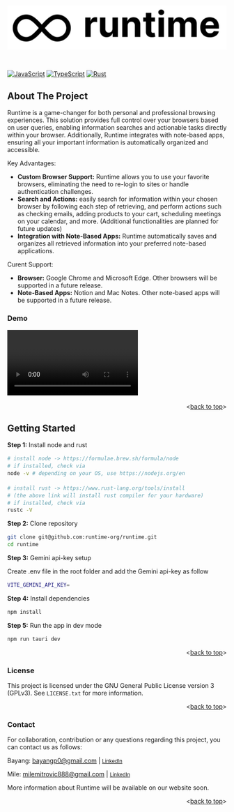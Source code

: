 <a id="readme-top"></a>
<img src="./public/logo/logo_runtime.png" alt="Runtime" width="full"/>

<br/>

[![JavaScript](https://img.shields.io/badge/JavaScript-F7DF1E?style=for-the-badge&logo=javascript&logoColor=black)](https://developer.mozilla.org/en-US/docs/Web/JavaScript)
[![TypeScript](https://img.shields.io/badge/TypeScript-007ACC?style=for-the-badge&logo=typescript&logoColor=white)](https://www.typescriptlang.org/)
[![Rust](https://img.shields.io/badge/Rust-000000?style=for-the-badge&logo=rust&logoColor=white)](https://www.rust-lang.org/)


<!-- ABOUT THE PROJECT -->
## About The Project
Runtime is a game-changer for both personal and professional browsing experiences. This solution provides full control over your browsers based on user queries, enabling information searches and actionable tasks directly within your browser. Additionally, Runtime integrates with note-based apps, ensuring all your important information is automatically organized and accessible.

Key Advantages:
- **Custom Browser Support:** Runtime allows you to use your favorite browsers, eliminating the need to re-login to sites or handle authentication challenges.
- **Search and Actions:** easily search for information within your chosen browser by following each step of retrieving, and perform actions such as checking emails, adding products to your cart, scheduling meetings on your calendar, and more. (Additional functionalities are planned for future updates)
- **Integration with Note-Based Apps:** Runtime automatically saves and organizes all retrieved information into your preferred note-based applications. 

Curent Support:
- **Browser:** Google Chrome and Microsoft Edge. Other browsers will be supported in a future release. 
- **Note-Based Apps:** Notion and Mac Notes. Other note-based apps will be supported in a future release.

### Demo
<video src="https://github.com/user-attachments/assets/56bc7080-f2e3-4367-af22-6bf2245ff6cb" controls="controls">Your browser does not support playing this video!</video>

<p align="right"><<a href="#readme-top">back to top</a>></p>

<!-- GETTING STARTED -->
## Getting Started

**Step 1:** Install node and rust
```bash
# install node -> https://formulae.brew.sh/formula/node
# if installed, check via
node -v # depending on your OS, use https://nodejs.org/en

# install rust -> https://www.rust-lang.org/tools/install
# (the above link will install rust compiler for your hardware)
# if installed, check via
rustc -V
```

**Step 2:** Clone repository
```bash
git clone git@github.com:runtime-org/runtime.git
cd runtime
```

**Step 3:** Gemini api-key setup

Create .env file in the root folder and add the Gemini api-key as follow
```bash
VITE_GEMINI_API_KEY=
```

**Step 4:** Install dependencies
```bash
npm install
```

**Step 5:** Run the app in dev mode
```bash
npm run tauri dev
```

<p align="right"><<a href="#readme-top">back to top</a>></p>

### License
This project is licensed under the GNU General Public License version 3 (GPLv3). See `LICENSE.txt` for more information.

<p align="right"><<a href="#readme-top">back to top</a>></p>

### Contact
For collaboration, contribution or any questions regarding this project, you can contact us as follows:

Bayang: bayangp0@gmail.com |  <small>[LinkedIn](https://www.linkedin.com/in/bayangmbemounmo/)</small>

Mile: milemitrovic888@gmail.com |  <small>[LinkedIn](https://www.linkedin.com/in/mile-mitrovic/)</small>

More information about Runtime will be available on our website soon.

<p align="right"><<a href="#readme-top">back to top</a>></p>